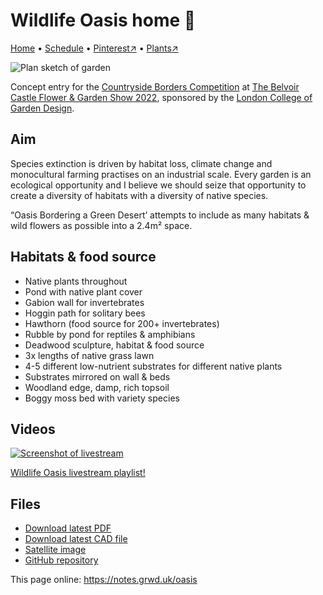 # Wildlife Oasis home 🏡

[Home](https://notes.grwd.uk/oasis/) • [Schedule](https://notes.grwd.uk/oasis/schedule) • [Pinterest↗](https://pinterest.co.uk/NatureWorksGarden/Oasis) • [Plants↗](https://bit.ly/oasis-plants)

![Plan sketch of garden](https://res.cloudinary.com/growdigital/image/upload/w_320/v1646130870/oasis/oasis-plan-sketch.jpg)

Concept entry for the [Countryside Borders Competition](https://www.lcgd.org.uk/belvoir-competition/) at [The Belvoir Castle Flower & Garden Show 2022](https://belvoircastleflowerandgardenshow.co.uk/), sponsored by the [London College of Garden Design](https://www.lcgd.org.uk/).

## Aim

Species extinction is driven by habitat loss, climate change and monocultural farming practises on an industrial scale. Every garden is an ecological opportunity and I believe we should seize that opportunity to create a diversity of habitats with a diversity of native species.

“Oasis Bordering a Green Desert’ attempts to include as many habitats & wild flowers as possible into a 2.4m² space.

## Habitats & food source

* Native plants throughout
* Pond with native plant cover
* Gabion wall for invertebrates
* Hoggin path for solitary bees
* Hawthorn (food source for 200+ invertebrates)
* Rubble by pond for reptiles & amphibians
* Deadwood sculpture, habitat & food source
* 3x lengths of native grass lawn
* 4-5 different low-nutrient substrates for different native plants
* Substrates mirrored on wall & beds
* Woodland edge, damp, rich topsoil
* Boggy moss bed with variety species

## Videos

[![Screenshot of livestream](https://res.cloudinary.com/growdigital/image/upload/w_320/v1638362351/clifftop/clifftop-livestream.jpg)](https://bit.ly/oasis-playlist)

[Wildlife Oasis livestream playlist!](https://bit.ly/oasis-playlist)

## Files

* [Download latest PDF](https://github.com/growdigital/oasis/blob/main/oasis.pdf)
* [Download latest CAD file](https://downgit.github.io/#/home?url=https://github.com/growdigital/oasis/blob/main/oasis.dxf)
* [Satellite image](https://github.com/growdigital/oasis/blob/main/satellite.jpg)
* [GitHub repository](https://github.com/growdigital/oasis)

This page online: <https://notes.grwd.uk/oasis>
